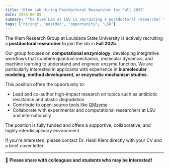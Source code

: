 ```yaml
---
title: "Klem Lab Hiring Postdoctoral Researcher for Fall 2025"
date: 2025-06-05
summary: "The Klem Lab at LSU is recruiting a postdoctoral researcher to join our group starting in Fall 2025."
tags: ["hiring", "postdoc", "opportunity", "LSU"]
---
```


The Klem Research Group at Louisiana State University is actively recruiting a **postdoctoral researcher** to join the lab in **Fall 2025**.

Our group focuses on **computational enzymology**, developing integrative workflows that combine quantum mechanics, molecular dynamics, and machine learning to understand and engineer enzyme function. We are particularly interested in applicants with experience in **biomolecular modeling, method development, or enzymatic mechanism studies**.

This position offers the opportunity to:
- Lead and co-author high-impact research on topics such as antibiotic resistance and plastic degradation
- Contribute to open-source tools like [QMzyme](https://qmzyme.readthedocs.io/en/latest/)
- Collaborate with experimental and computational researchers at LSU and internationally

The position is fully funded and offers a supportive, collaborative, and highly interdisciplinary environment.

If you're interested, please contact Dr. Heidi Klem directly with your CV and a brief cover letter.

---

🔁 **Please share with colleagues and students who may be interested!**

